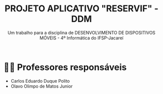 <h1 align="center"> PROJETO APLICATIVO "RESERVIF" - DDM </h1>
<p align="center">Um trabalho para a disciplina de DESENVOLVIMENTO DE DISPOSITIVOS MÓVEIS - 4º Informática do IFSP-Jacareí</p>
<br>
<p align="center">
<h1>👨‍🏫 Professores responsáveis</h1> 

-  Carlos Eduardo Duque Polito
-  Olavo Olimpo de Matos Junior 
